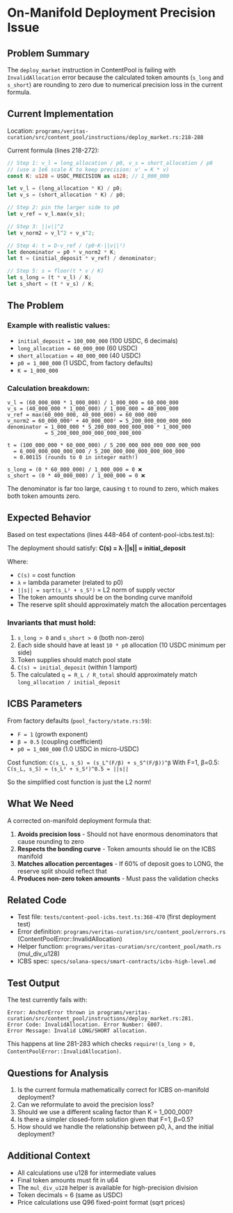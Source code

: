 # On-Manifold Deployment Precision Issue

## Problem Summary

The `deploy_market` instruction in ContentPool is failing with `InvalidAllocation` error because the calculated token amounts (`s_long` and `s_short`) are rounding to zero due to numerical precision loss in the current formula.

## Current Implementation

Location: `programs/veritas-curation/src/content_pool/instructions/deploy_market.rs:218-288`

Current formula (lines 218-272):
```rust
// Step 1: v_l = long_allocation / p0, v_s = short_allocation / p0
// (use a 1e6 scale K to keep precision: v' = K * v)
const K: u128 = USDC_PRECISION as u128; // 1_000_000

let v_l = (long_allocation * K) / p0;
let v_s = (short_allocation * K) / p0;

// Step 2: pin the larger side to p0
let v_ref = v_l.max(v_s);

// Step 3: ||v||^2
let v_norm2 = v_l^2 + v_s^2;

// Step 4: t = D·v_ref / (p0·K·||v||²)
let denominator = p0 * v_norm2 * K;
let t = (initial_deposit * v_ref) / denominator;

// Step 5: s = floor(t * v / K)
let s_long = (t * v_l) / K;
let s_short = (t * v_s) / K;
```

## The Problem

### Example with realistic values:
- `initial_deposit = 100_000_000` (100 USDC, 6 decimals)
- `long_allocation = 60_000_000` (60 USDC)
- `short_allocation = 40_000_000` (40 USDC)
- `p0 = 1_000_000` (1 USDC, from factory defaults)
- `K = 1_000_000`

### Calculation breakdown:
```
v_l = (60_000_000 * 1_000_000) / 1_000_000 = 60_000_000
v_s = (40_000_000 * 1_000_000) / 1_000_000 = 40_000_000
v_ref = max(60_000_000, 40_000_000) = 60_000_000
v_norm2 = 60_000_000² + 40_000_000² = 5_200_000_000_000_000
denominator = 1_000_000 * 5_200_000_000_000_000 * 1_000_000
            = 5_200_000_000_000_000_000_000

t = (100_000_000 * 60_000_000) / 5_200_000_000_000_000_000_000
  = 6_000_000_000_000_000 / 5_200_000_000_000_000_000_000
  ≈ 0.00115 (rounds to 0 in integer math!)

s_long = (0 * 60_000_000) / 1_000_000 = 0 ❌
s_short = (0 * 40_000_000) / 1_000_000 = 0 ❌
```

The denominator is far too large, causing `t` to round to zero, which makes both token amounts zero.

## Expected Behavior

Based on test expectations (lines 448-464 of content-pool-icbs.test.ts):

The deployment should satisfy: **C(s) = λ·||s|| ≈ initial_deposit**

Where:
- `C(s)` = cost function
- `λ` = lambda parameter (related to p0)
- `||s|| = sqrt(s_L² + s_S²)` = L2 norm of supply vector
- The token amounts should be on the bonding curve manifold
- The reserve split should approximately match the allocation percentages

### Invariants that must hold:
1. `s_long > 0` and `s_short > 0` (both non-zero)
2. Each side should have at least `10 * p0` allocation (10 USDC minimum per side)
3. Token supplies should match pool state
4. `C(s) ≈ initial_deposit` (within 1 lamport)
5. The calculated `q = R_L / R_total` should approximately match `long_allocation / initial_deposit`

## ICBS Parameters

From factory defaults (`pool_factory/state.rs:59`):
- `F = 1` (growth exponent)
- `β = 0.5` (coupling coefficient)
- `p0 = 1_000_000` (1.0 USDC in micro-USDC)

Cost function: `C(s_L, s_S) = (s_L^(F/β) + s_S^(F/β))^β`
With F=1, β=0.5: `C(s_L, s_S) = (s_L² + s_S²)^0.5 = ||s||`

So the simplified cost function is just the L2 norm!

## What We Need

A corrected on-manifold deployment formula that:

1. **Avoids precision loss** - Should not have enormous denominators that cause rounding to zero
2. **Respects the bonding curve** - Token amounts should lie on the ICBS manifold
3. **Matches allocation percentages** - If 60% of deposit goes to LONG, the reserve split should reflect that
4. **Produces non-zero token amounts** - Must pass the validation checks

## Related Code

- Test file: `tests/content-pool-icbs.test.ts:368-470` (first deployment test)
- Error definition: `programs/veritas-curation/src/content_pool/errors.rs` (ContentPoolError::InvalidAllocation)
- Helper function: `programs/veritas-curation/src/content_pool/math.rs` (mul_div_u128)
- ICBS spec: `specs/solana-specs/smart-contracts/icbs-high-level.md`

## Test Output

The test currently fails with:
```
Error: AnchorError thrown in programs/veritas-curation/src/content_pool/instructions/deploy_market.rs:281.
Error Code: InvalidAllocation. Error Number: 6007.
Error Message: Invalid LONG/SHORT allocation.
```

This happens at line 281-283 which checks `require!(s_long > 0, ContentPoolError::InvalidAllocation)`.

## Questions for Analysis

1. Is the current formula mathematically correct for ICBS on-manifold deployment?
2. Can we reformulate to avoid the precision loss?
3. Should we use a different scaling factor than K = 1_000_000?
4. Is there a simpler closed-form solution given that F=1, β=0.5?
5. How should we handle the relationship between p0, λ, and the initial deployment?

## Additional Context

- All calculations use u128 for intermediate values
- Final token amounts must fit in u64
- The `mul_div_u128` helper is available for high-precision division
- Token decimals = 6 (same as USDC)
- Price calculations use Q96 fixed-point format (sqrt prices)
